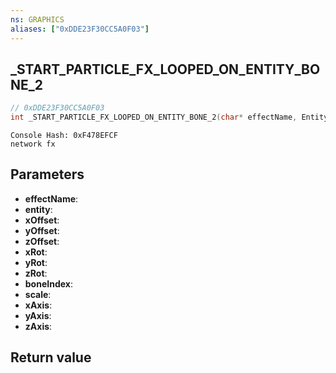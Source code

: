 ```yaml
---
ns: GRAPHICS
aliases: ["0xDDE23F30CC5A0F03"]
---
```

## _START_PARTICLE_FX_LOOPED_ON_ENTITY_BONE_2

```c
// 0xDDE23F30CC5A0F03
int _START_PARTICLE_FX_LOOPED_ON_ENTITY_BONE_2(char* effectName, Entity entity, float xOffset, float yOffset, float zOffset, float xRot, float yRot, float zRot, int boneIndex, float scale, BOOL xAxis, BOOL yAxis, BOOL zAxis);
```

```
Console Hash: 0xF478EFCF  
network fx  
```

## Parameters
* **effectName**: 
* **entity**: 
* **xOffset**: 
* **yOffset**: 
* **zOffset**: 
* **xRot**: 
* **yRot**: 
* **zRot**: 
* **boneIndex**: 
* **scale**: 
* **xAxis**: 
* **yAxis**: 
* **zAxis**: 

## Return value
